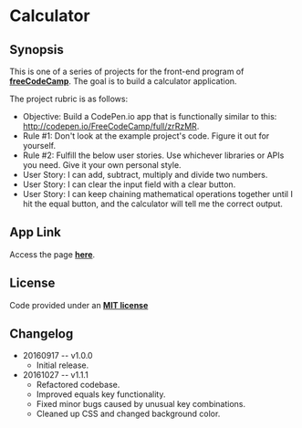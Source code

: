 Calculator
===

Synopsis
---
This is one of a series of projects for the front-end program of **[freeCodeCamp](http://www.freecodecamp.com/)**. The goal is to build a calculator application.

The project rubric is as follows:

+ Objective: Build a CodePen.io app that is functionally similar to this: http://codepen.io/FreeCodeCamp/full/zrRzMR.
+ Rule #1: Don't look at the example project's code. Figure it out for yourself.
+ Rule #2: Fulfill the below user stories. Use whichever libraries or APIs you need. Give it your own personal style.
+ User Story: I can add, subtract, multiply and divide two numbers.
+ User Story: I can clear the input field with a clear button.
+ User Story: I can keep chaining mathematical operations together until I hit the equal button, and the calculator will tell me the correct output.


App Link
---
Access the page **[here](http://genkibit.github.io/fcc-calculator/)**.


License
---
Code provided under an **[MIT license](https://github.com/genkibit/fcc-calculator/blob/gh-pages/LICENSE.md)**


Changelog
---
+ 20160917 -- v1.0.0
	- Initial release.
+ 20161027 -- v1.1.1
	- Refactored codebase.
	- Improved equals key functionality.
	- Fixed minor bugs caused by unusual key combinations.
	- Cleaned up CSS and changed background color.